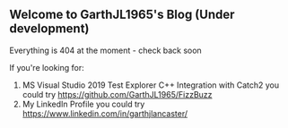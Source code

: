 ## Welcome to GarthJL1965's Blog (Under development)

Everything is 404 at the moment - check back soon

If you're looking for:
1. MS Visual Studio 2019 Test Explorer C++ Integration with Catch2 you could try https://github.com/GarthJL1965/FizzBuzz<br>
1. My LinkedIn Profile you could try https://www.linkedin.com/in/garthjlancaster/

